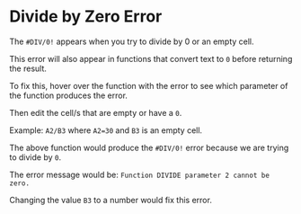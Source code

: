 ﻿# Divide by Zero Error

The `#DIV/0!` appears when you try to divide by 0 or an empty cell. 

This error will also appear in functions that convert text to `0` before returning the result.

To fix this, hover over the function with the error to see which parameter of the function produces the error. 

Then edit the cell/s that are empty or have a `0`.

Example:
`A2/B3` where `A2=30` and `B3` is an empty cell.

The above function would produce the `#DIV/0!` error because we are trying to divide by `0`.

The error message would be: `Function DIVIDE parameter 2 cannot be zero.`

Changing the value `B3` to a number would fix this error.